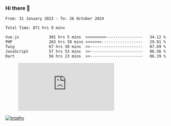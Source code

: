 ### Hi there 👋
<!--START_SECTION:waka-->

```txt
From: 31 January 2023 - To: 26 October 2024

Total Time: 871 hrs 9 mins

Vue.js             301 hrs 5 mins  >>>>>>>>>----------------   34.12 %
PHP                263 hrs 58 mins >>>>>>>------------------   29.91 %
Twig               67 hrs 50 mins  >>-----------------------   07.69 %
JavaScript         57 hrs 53 mins  >>-----------------------   06.56 %
Dart               56 hrs 23 mins  >>-----------------------   06.39 %
```

<!--END_SECTION:waka-->
<!-- 
- 🔭 I’m currently working on ...
- 🌱 I’m currently learning ...
- 👯 I’m looking to collaborate on ...
- 🤔 I’m looking for help with ...
- 💬 Ask me about ...
- 📫 How to reach me: ...
- 😄 Pronouns: ...
- ⚡ Fun fact: ... -->


<figure><embed src="https://wakatime.com/share/@jakihanif/43c5af78-a69f-4ced-8cfc-b0822aa9be8f.svg"></embed></figure>

[![trophy](https://github-profile-trophy.vercel.app/?username=jakihanif23&rank=-A,-A)](https://github.com/jakihanif23)
